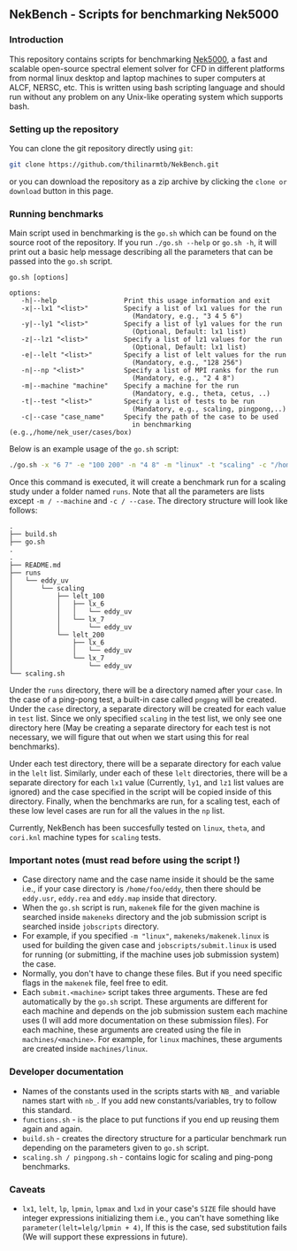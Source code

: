 ## NekBench - Scripts for benchmarking Nek5000
### Introduction

This repository contains scripts for benchmarking [Nek5000](https://nek5000.mcs.anl.gov/), a fast and scalable open-source
spectral element solver for CFD in different platforms from normal linux desktop and laptop
machines to super computers at ALCF, NERSC, etc. This is written using bash scripting language
and should run without any problem on any Unix-like operating system which supports bash.

### Setting up the repository

You can clone the git repository directly using `git`:
```bash
git clone https://github.com/thilinarmtb/NekBench.git
```
or you can download the repository as a zip archive by clicking the `clone or download` button
in this page.

### Running benchmarks

Main script used in benchmarking is the ``go.sh`` which can be found on the source root of the
repository. If you run ``./go.sh --help`` or ``go.sh -h``, it will print out a basic help message
describing all the parameters that can be passed into the ``go.sh`` script.

```
go.sh [options]

options:
   -h|--help                 Print this usage information and exit
   -x|--lx1 "<list>"         Specify a list of lx1 values for the run
                               (Mandatory, e.g., "3 4 5 6")
   -y|--ly1 "<list>"         Specify a list of ly1 values for the run
                               (Optional, Default: lx1 list)
   -z|--lz1 "<list>"         Specify a list of lz1 values for the run
                               (Optional, Default: lx1 list)
   -e|--lelt "<list>"        Specify a list of lelt values for the run
                               (Mandatory, e.g., "128 256")
   -n|--np "<list>"          Specify a list of MPI ranks for the run
                               (Mandatory, e.g., "2 4 8")
   -m|--machine "machine"    Specify a machine for the run
                               (Mandatory, e.g., theta, cetus, ..)
   -t|--test "<list>"        Specify a list of tests to be run
                               (Mandatory, e.g., scaling, pingpong,..)
   -c|--case "case_name"     Specify the path of the case to be used
                               in benchmarking (e.g.,/home/nek_user/cases/box)
```

Below is an example usage of the ``go.sh`` script:

```sh
./go.sh -x "6 7" -e "100 200" -n "4 8" -m "linux" -t "scaling" -c "/home/foo/NekTests/eddy_uv"
```
Once this command is executed, it will create a benchmark run for a scaling study under a
folder named ``runs``. Note that all the parameters are lists except `-m / --machine` and
`-c / --case`. The directory structure will look like follows:

```
.
├── build.sh
├── go.sh
.
.
├── README.md
├── runs
│   └── eddy_uv
│       └── scaling
│           ├── lelt_100
│           │   ├── lx_6
│           │   │   └── eddy_uv
│           │   └── lx_7
│           │       └── eddy_uv
│           └── lelt_200
│               ├── lx_6
│               │   └── eddy_uv
│               └── lx_7
│                   └── eddy_uv
└── scaling.sh
```
Under the `runs` directory, there will be a directory named after your `case`. In the case of
a ping-pong test, a built-in case called `pngpng` will be created. Under the `case` directory,
a separate directory will be created for each value in `test` list. Since we only specified
`scaling` in the test list, we only see one directory here (May be creating a separate directory
for each test is not necessary, we will figure that out when we start using this for real
benchmarks).

Under each test directory, there will be a separate directory for each value in the `lelt`
list. Similarly, under each of these `lelt` directories, there will be a separate directory for
each `lx1` value (Currently, `ly1`, and `lz1` list values are ignored) and the case specified
in the script will be copied inside of this directory. Finally, when the benchmarks are run,
for a scaling test, each of these low level cases are run for all the values in the `np` list.

Currently, NekBench has been succesfully tested on `linux`, `theta`, and `cori.knl`
machine types for `scaling` tests.

### Important notes (must read before using the script !)

- Case directory name and the case name inside it should be the same i.e., if your
  case directory is `/home/foo/eddy`, then there should be `eddy.usr`, `eddy.rea`
  and `eddy.map` inside that directory.
- When the `go.sh` script is run, `makenek` file for the given machine is searched inside `makeneks`
  directory and the job submission script is searched inside `jobscripts` directory.
- For example, if you specified `-m "linux"`, `makeneks/makenek.linux` is used for building the
  given case and `jobscripts/submit.linux` is used for running (or submitting, if the machine uses
  job submission system) the case.
- Normally, you don't have to change these files. But if you need specific flags in the `makenek`
  file, feel free to edit.
- Each `submit.<machine>` script takes three arguments. These are fed automatically by the `go.sh`
  script. These arguments are different for each machine and depends on the job submission sustem
  each machine uses (I will add more documentation on these submission files). For each machine,
  these arguments are created using the file in `machines/<machine>`. For example, for `linux`
  machines, these arguments are created inside `machines/linux`.

### Developer documentation

- Names of the constants used in the scripts starts with `NB_` and variable
  names start with `nb_`. If you add new constants/variables, try to follow
  this standard.
- `functions.sh` - is the place to put functions if you end up reusing them again
  and again.
- `build.sh` - creates the directory structure for a particular benchmark run depending
  on the parameters given to `go.sh` script.
- `scaling.sh / pingpong.sh` - contains logic for scaling and ping-pong benchmarks.

### Caveats

- `lx1`, `lelt`, `lp`, `lpmin`, `lpmax` and `lxd` in your case's `SIZE` file should have integer
  expressions initializing them i.e., you can't have something like `parameter(lelt=lelg/lpmin + 4)`,
  If this is the case, sed substitution fails (We will support these expressions in future).

